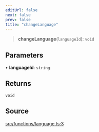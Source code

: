 ```yaml
---
editUrl: false
next: false
prev: false
title: "changeLanguage"
---
```


> **changeLanguage**(`languageId`): `void`

## Parameters

• **languageId**: `string`

## Returns

`void`

## Source

[src/functions/language.ts:3](https://github.com/relishinc/dill-pixel/blob/543438455c9a47928084300159416186c2aa1095/src/functions/language.ts#L3)
